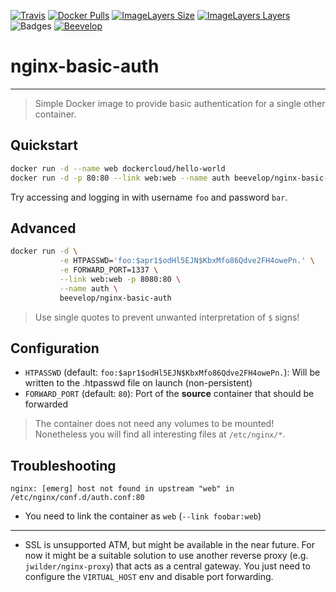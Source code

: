 [![Travis](https://shields.beevelop.com/travis/beevelop/docker-nginx-basic-auth.svg?style=flat-square)](https://travis-ci.org/beevelop/docker-nginx-basic-auth)
[![Docker Pulls](https://shields.beevelop.com/docker/pulls/beevelop/nginx-basic-auth.svg?style=flat-square)](https://links.beevelop.com/d-nginx-basic-auth)
[![ImageLayers Size](https://shields.beevelop.com/imagelayers/image-size/beevelop/nginx-basic-auth/latest.svg?style=flat-square)](https://imagelayers.io/?images=beevelop/nginx-basic-auth:latest)
[![ImageLayers Layers](https://shields.beevelop.com/imagelayers/layers/beevelop/nginx-basic-auth/latest.svg?style=flat-square)](https://imagelayers.io/?images=beevelop/nginx-basic-auth:latest)
![Badges](https://shields.beevelop.com/badge/badges-6-brightgreen.svg?style=flat-square)
[![Beevelop](https://links.beevelop.com/honey-badge)](https://beevelop.com)

# nginx-basic-auth
----
> Simple Docker image to provide basic authentication for a single other container.

## Quickstart
```bash
docker run -d --name web dockercloud/hello-world
docker run -d -p 80:80 --link web:web --name auth beevelop/nginx-basic-auth
```

Try accessing and logging in with username `foo` and password `bar`.

## Advanced
```bash
docker run -d \
           -e HTPASSWD='foo:$apr1$odHl5EJN$KbxMfo86Qdve2FH4owePn.' \
           -e FORWARD_PORT=1337 \
           --link web:web -p 8080:80 \
           --name auth \
           beevelop/nginx-basic-auth
```
> Use single quotes to prevent unwanted interpretation of `$` signs!

## Configuration
- `HTPASSWD` (default: `foo:$apr1$odHl5EJN$KbxMfo86Qdve2FH4owePn.`): Will be written to the .htpasswd file on launch (non-persistent)
- `FORWARD_PORT` (default: `80`): Port of the **source** container that should be forwarded
> The container does not need any volumes to be mounted! Nonetheless you will find all interesting files at `/etc/nginx/*`.

## Troubleshooting
```
nginx: [emerg] host not found in upstream "web" in /etc/nginx/conf.d/auth.conf:80
```
- You need to link the container as `web` (`--link foobar:web`)

---
- SSL is unsupported ATM, but might be available in the near future. For now it might be a suitable solution to use another reverse proxy (e.g. `jwilder/nginx-proxy`) that acts as a central gateway. You just need to configure the `VIRTUAL_HOST` env and disable port forwarding.